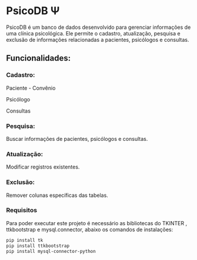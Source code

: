 # PsicoDB Ψ

PsicoDB é um banco de dados desenvolvido para gerenciar informações de uma clínica psicológica.
Ele permite o cadastro, atualização, pesquisa e exclusão de informações relacionadas a pacientes, psicólogos e consultas.

## Funcionalidades:

### Cadastro:

Paciente - Convênio

Psicólogo

Consultas

### Pesquisa:

Buscar informações de pacientes, psicólogos e consultas.

### Atualização:

Modificar registros existentes.

### Exclusão:

Remover colunas específicas das tabelas.

### Requisitos

Para poder executar este projeto é necessário as bibliotecas do TKINTER , ttkbootstrap e mysql.connector, abaixo os comandos de instalações:

```bash
pip install tk
pip install ttkbootstrap
pip install mysql-connector-python

